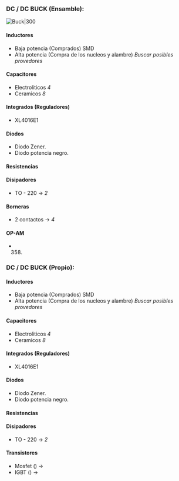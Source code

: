 ### DC / DC BUCK (Ensamble):
![Buck|300](Cotizaciones/Buckowo.png)
#### Inductores
* Baja potencia (Comprados) SMD
* Alta potencia (Compra de los nucleos y alambre) _Buscar posibles provedores_
#### Capacitores 
* Electroliticos _4_
* Ceramicos _8_ 
#### Integrados (Reguladores)
* XL4016E1 
#### Diodos
* Diodo Zener.
* Diodo potencia negro.
#### Resistencias

#### Disipadores
* TO - 220  -> _2_
#### Borneras
* 2 contactos -> _4_
#### OP-AM
* 358.

### DC / DC BUCK (Propio):

#### Inductores
* Baja potencia (Comprados) SMD
* Alta potencia (Compra de los nucleos y alambre) _Buscar posibles provedores_
#### Capacitores 
* Electroliticos _4_
* Ceramicos _8_ 
#### Integrados (Reguladores)
* XL4016E1 
#### Diodos
* Diodo Zener.
* Diodo potencia negro.
#### Resistencias

#### Disipadores
* TO - 220  -> _2_
#### Transistores
* Mosfet () ->
* IGBT () ->

